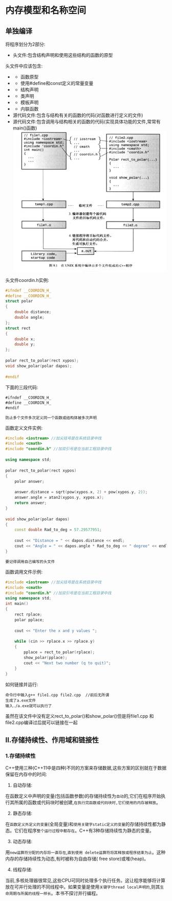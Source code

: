 # 内存模型和名称空间
## 单独编译
将程序划分为2部分:
- 头文件:包含结构声明和使用这些结构的函数的原型

头文件中应该包含:
- - 函数原型
- - 使用#define和const定义的常量变量
- - 结构声明
- - 类声明
- - 模板声明
- - 内联函数
- 源代码文件:包含与结构有关的函数的代码(对函数进行定义的文件)
- 源代码文件:包含调用与结构相关的函数的代码(实现具体功能的文件,常常有main()函数)
![](image/note9/1631975610979.png)

头文件coordin.h实例:
```h
#ifndef __COORDIN_H_
#define __COORDIN_H_
struct polar
{
    double distance;
    double angle;
};
struct rect
{
    double x;
    double y;
};

polar rect_to_polar(rect xypos);
void show_polar(polar dapos);

#endif
```
下面的三段代码:

    #ifndef __COORDIN_H_
    #define __COORDIN_H_
    #endif
`防止多个文件多次定义同一个函数或结构体被多次声明`

函数定义文件实例:
```cpp
#include <iostream> //加尖括号是在系统目录中找
#include <cmath>
#include "coordin.h" //加双引号是在当前工程目录中找

using namespace std;

polar rect_to_polar(rect xypos)
{
    polar answer;

    answer.distance = sqrt(pow(xypos.x, 2) + pow(xypos.y, 2));
    answer.angle = atan2(xypos.y, xypos.x);
    return answer;
}

void show_polar(polar dapos)
{
    const double Rad_to_deg = 57.29577951;

    cout << "Distance = " << dapos.distance << endl;
    cout << "Angle = " << dapos.angle * Rad_to_deg << " degree" << endl;
}
```

`要记得调用自己编写的头文件`

函数调用文件示例:
```cc
#include <iostream> //加尖括号是在系统目录中找
#include <cmath>
#include "coordin.h" //加双引号是在当前工程目录中找
using namespace std;
int main()
{
    rect rplace;
    polar pplace;

    cout << "Enter the x and y values ";

    while (cin >> rplace.x >> rplace.y)
    {
        pplace = rect_to_polar(rplace);
        show_polar(pplace);
        cout << "Next two number (q to quit)";
    }
}
```
如何链接并运行:

    命令行中输入g++ file1.cpp file2.cpp  //前后无所谓
    生成了a.exe文件
    输入./a.exe就可以执行了

虽然在该文件中没有定义rect_to_polar()和show_polar()但是将file1.cpp 和 file2.cpp编译过后就可以链接在一起

## II.存储持续性、作用域和链接性
### 1.存储持续性

C++使用三种(C++11中是四种)不同的方案来存储数据,这些方案的区别就在于数据保留在内存中的时间:
1. 自动存储:

在函数定义中声明的变量(包括函数参数)的存储持续性为`自动`的,它们在程序开始执行其所属的函数或代码块时被创建,`在执行完函数或代码块时,它们使用的内存被释放`。

2. 静态存储:

在`函数定义外定义的变量`(全局变量)和`使用关键字static定义的变量`的存储持续性都为静态。它们在程序`整个运行过程中都存在`。C++有3种存储持续性为静态的变量。

3. 动态存储:

用`new运算符分配的内存将一直存在`,`直到使用 delete运算符将其释放或程序结束为止`。这种内存的存储持续性为动态,有时被称为自由存储( free store)或堆(heap)。

4. 线程存储:

当前,多核处理器很常见,这些CPU可同时处理多个执行任务。这让程序能够将计算放在可并行处理的不同线程中。如果变量是使用`关键字thread local声明的`,则其`生命周期与所属的线程一样长`。本书不探讨并行编程。